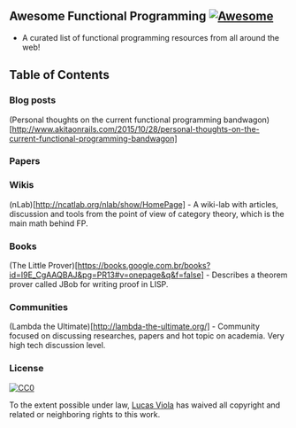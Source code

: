 ## Awesome Functional Programming [![Awesome](https://cdn.rawgit.com/sindresorhus/awesome/d7305f38d29fed78fa85652e3a63e154dd8e8829/media/badge.svg)](https://github.com/sindresorhus/awesome)

* A curated list of functional programming resources from all around the
web!

## Table of Contents

### Blog posts
(Personal thoughts on the current functional programming bandwagon)[http://www.akitaonrails.com/2015/10/28/personal-thoughts-on-the-current-functional-programming-bandwagon]

### Papers

### Wikis
(nLab)[http://ncatlab.org/nlab/show/HomePage] - A wiki-lab with articles, discussion and tools from the point of view of category theory, which is the main math behind FP.

### Books
(The Little Prover)[https://books.google.com.br/books?id=I9E_CgAAQBAJ&pg=PR13#v=onepage&q&f=false] - Describes
a theorem prover called JBob for writing proof in LISP.

### Communities
(Lambda the Ultimate)[http://lambda-the-ultimate.org/] - Community focused on discussing researches, papers
and hot topic on academia. Very high tech discussion level.

### License

[![CC0](https://i.creativecommons.org/p/zero/1.0/88x31.png)](https://creativecommons.org/publicdomain/zero/1.0/)

To the extent possible under law, [Lucas Viola](http://lucasviola.github.io) has waived all copyright and related or neighboring rights to this work.
